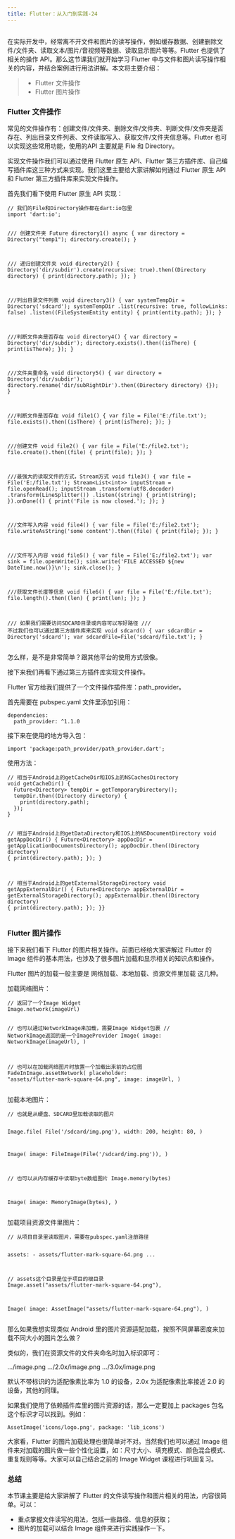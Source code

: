 ```yaml
---
title: Flutter：从入门到实践-24
---
```

<article id="topicContainer" class="column_content"><h2 class="topic_title"></h2><div><p>在实际开发中，经常离不开文件和图片的读写操作，例如缓存数据、创建删除文件/文件夹、读取文本/图片/音视频等数据、读取显示图片等等。Flutter 也提供了相关的操作 API。那么这节课我们就开始学习 Flutter 中与文件和图片读写操作相关的内容，并结合案例进行用法讲解。本文将主要介绍：</p>
<blockquote>
  <ul>
  <li>Flutter 文件操作</li>
  <li>Flutter 图片操作</li>
  </ul>
</blockquote>
<h3 id="flutter">Flutter 文件操作</h3>
<p>常见的文件操作有：创建文件/文件夹、删除文件/文件夹、判断文件/文件夹是否存在、列出目录文件列表、文件读取写入、获取文件/文件夹信息等。Flutter 也可以实现这些常用功能，使用的API 主要就是 File 和 Directory。</p>
<p>实现文件操作我们可以通过使用 Flutter 原生 API、Flutter 第三方插件库、自己编写插件库这三种方式来实现。我们这里主要给大家讲解如何通过 Flutter 原生 API 和 Flutter 第三方插件库来实现文件操作。</p>
<p>首先我们看下使用 Flutter 原生 API 实现：</p>
<pre><code class="dart language-dart">// 我们的File和Directory操作都在dart:io包里
import 'dart:io';

/// 创建文件夹
Future directory1() async {
  var directory = Directory("temp1");
  directory.create();
}

/// 递归创建文件夹
void directory2() {
  Directory('dir/subdir').create(recursive: true).then((Directory directory) {
    print(directory.path);
  });
}

///列出目录文件列表
void directory3() {
  var systemTempDir = Directory('sdcard');
  systemTempDir
      .list(recursive: true, followLinks: false)
      .listen((FileSystemEntity entity) {
    print(entity.path);
  });
}

///判断文件夹是否存在
void directory4() {
  var directory = Directory('dir/subdir');
  directory.exists().then((isThere) {
    print(isThere);
  });
}

///文件夹重命名
void directory5() {
  var directory = Directory('dir/subdir');
  directory.rename('dir/subRightDir').then((Directory directory) {});
}

///判断文件是否存在
void file1() {
  var file = File('E:/file.txt');
  file.exists().then((isThere) {
    print(isThere);
  });
}

///创建文件
void file2() {
  var file = File('E:/file2.txt');
  file.create().then((file) {
    print(file);
  });
}

///最强大的读取文件的方式，Stream方式
void file3() {
  var file = File('E:/file.txt');
  Stream&lt;List&lt;int&gt;&gt; inputStream = file.openRead();
  inputStream
      .transform(utf8.decoder)
      .transform(LineSplitter())
      .listen((string) {
    print(string);
  }).onDone(() {
    print('File is now closed.');
  });
}

///文件写入内容
void file4() {
  var file = File('E:/file2.txt');
  file.writeAsString('some content').then((file) {
    print(file);
  });
}

///文件写入内容
void file5() {
  var file = File('E:/file2.txt');
  var sink = file.openWrite();
  sink.write('FILE ACCESSED ${new DateTime.now()}\n');
  sink.close();
}

///获取文件长度等信息
void file6() {
  var file = File('E:/file.txt');
  file.length().then((len) {
    print(len);
  });
}

/// 如果我们需要访问SDCARD目录或内容可以写好路径
/// 不过我们也可以通过第三方插件库来实现
void sdcard() {
  var sdcardDir = Directory('sdcard');
  var sdcardFile=File('sdcard/file.txt');
}
</code></pre>
<p>怎么样，是不是非常简单？跟其他平台的使用方式很像。</p>
<p>接下来我们再看下通过第三方插件库实现文件操作。</p>
<p>Flutter 官方给我们提供了一个文件操作插件库：path_provider。</p>
<p>首先需要在 pubspec.yaml 文件里添加引用：</p>
<pre><code class="dart language-dart">dependencies:
  path_provider: ^1.1.0
</code></pre>
<p>接下来在使用的地方导入包：</p>
<pre><code class="dart language-dart">import 'package:path_provider/path_provider.dart';
</code></pre>
<p>使用方法：</p>
<pre><code class="dart language-dart">// 相当于Android上的getCacheDir和IOS上的NSCachesDirectory
void getCacheDir() {
  Future&lt;Directory&gt; tempDir = getTemporaryDirectory();
  tempDir.then((Directory directory) {
    print(directory.path);
  });
}

// 相当于Android上的getDataDirectory和IOS上的NSDocumentDirectory
void getAppDocDir() {
  Future&lt;Directory&gt; appDocDir = getApplicationDocumentsDirectory();
  appDocDir.then((Directory directory) {
    print(directory.path);
  });
}

// 相当于Android上的getExternalStorageDirectory
void getAppExternalDir() {
  Future&lt;Directory&gt; appExternalDir = getExternalStorageDirectory();
  appExternalDir.then((Directory directory) {
    print(directory.path);
  });
}}
</code></pre>
<h3 id="flutter-1">Flutter 图片操作</h3>
<p>接下来我们看下 Flutter 的图片相关操作。前面已经给大家讲解过 Flutter 的 Image 组件的基本用法，也涉及了很多图片加载和显示相关的知识点和操作。</p>
<p>Flutter 图片的加载一般主要是 网络加载、本地加载、资源文件里加载 这几种。</p>
<p>加载网络图片：</p>
<pre><code class="dart language-dart">// 返回了一个Image Widget
Image.network(imageUrl)

// 也可以通过NetworkImage来加载，需要Image Widget包裹
// NetworkImage返回的是一个ImageProvider
Image(
  image: NetworkImage(imageUrl),
)

// 也可以在加载网络图片时放置一个加载出来前的占位图
FadeInImage.assetNetwork(
  placeholder: "assets/flutter-mark-square-64.png",
  image: imageUrl,
)
</code></pre>
<p>加载本地图片：</p>
<pre><code class="dart language-dart">// 也就是从硬盘、SDCARD里加载读取的图片

Image.file(
  File('/sdcard/img.png'),
  width: 200,
  height: 80,
)

Image(
  image: FileImage(File('/sdcard/img.png')),
)

// 也可以从内存缓存中读取byte数组图片
Image.memory(bytes)

Image(
  image: MemoryImage(bytes),
)
</code></pre>
<p>加载项目资源文件里图片：</p>
<pre><code class="dart language-dart">// 从项目目录里读取图片，需要在pubspec.yaml注册路径

assets:
    - assets/flutter-mark-square-64.png
...

// assets这个目录是位于项目的根目录
Image.asset("assets/flutter-mark-square-64.png"),

Image(
  image: AssetImage("assets/flutter-mark-square-64.png"),
)
</code></pre>
<p>那么如果我想实现类似 Android 里的图片资源适配加载，按照不同屏幕密度来加载不同大小的图片怎么做？</p>
<p>类似的，我们在资源文件的文件夹命名时加入标识即可：</p>
<p>…/image.png
…/2.0x/image.png
…/3.0x/image.png</p>
<p>默认不带标识的为适配像素比率为 1.0 的设备，2.0x 为适配像素比率接近 2.0 的设备，其他的同理。</p>
<p>如果我们使用了依赖插件库里的图片资源的话，那么一定要加上 packages 包名这个标识才可以找到。例如：</p>
<pre><code class="dart language-dart">AssetImage('icons/logo.png', package: 'lib_icons')
</code></pre>
<p>大家看，Flutter 的图片加载处理也很简单对不对。当然我们也可以通过 Image 组件来对加载的图片做一些个性化设置，如：尺寸大小、填充模式、颜色混合模式、重复规则等等。大家可以自己结合之前的 Image Widget 课程进行巩固复习。</p>
<h3 id="">总结</h3>
<p>本节课主要是给大家讲解了 Flutter 的文件读写操作和图片相关的用法，内容很简单。可以：</p>
<ul>
<li>重点掌握文件读写的用法，包括一些路径、信息的获取；</li>
<li>图片的加载可以结合 Image 组件来进行实践操作一下。</li>
</ul></div></article>